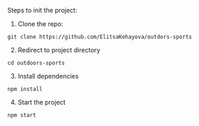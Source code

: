 Steps to init the project:

1) Clone the repo:
```
git clone https://github.com/ElitsaKehayova/outdors-sports
```

2) Redirect to project directory
```
cd outdoors-sports
```

3) Install dependencies
```
npm install
```

4) Start the project
```
npm start
```
